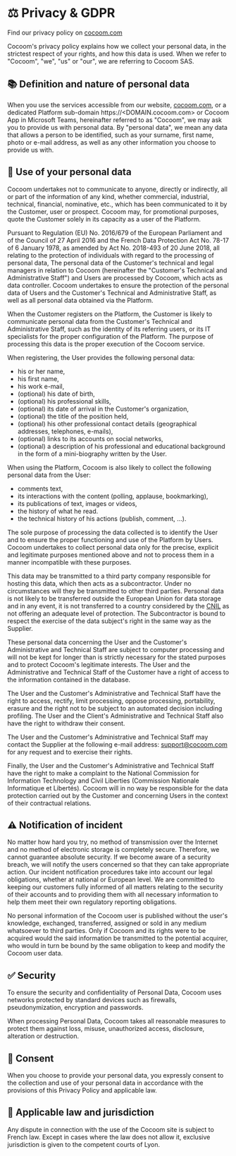 # ⚖️ Privacy & GDPR

Find our privacy policy on [cocoom.com](https://cocoom.com/privacy-policy/?lang=en)

Cocoom's privacy policy explains how we collect your personal data, in the strictest respect of your rights, and how this data is used. When we refer to "Cocoom", "we", "us" or "our", we are referring to Cocoom SAS.


## 📚 Definition and nature of personal data

When you use the services accessible from our website, [cocoom.com](https://cocoom.com), or a dedicated Platform sub-domain https://<DOMAIN.cocoom.com> or Cocoom App in Microsoft Teams, hereinafter referred to as "Cocoom", we may ask you to provide us with personal data. By "personal data", we mean any data that allows a person to be identified, such as your surname, first name, photo or e-mail address, as well as any other information you choose to provide us with.


## 🔐 Use of your personal data

Cocoom undertakes not to communicate to anyone, directly or indirectly, all or part of the information of any kind, whether commercial, industrial, technical, financial, nominative, etc., which has been communicated to it by the Customer, user or prospect.
Cocoom may, for promotional purposes, quote the Customer solely in its capacity as a user of the Platform.

Pursuant to Regulation (EU) No. 2016/679 of the European Parliament and of the Council of 27 April 2016 and the French Data Protection Act No. 78-17 of 6 January 1978, as amended by Act No. 2018-493 of 20 June 2018, all relating to the protection of individuals with regard to the processing of personal data, The personal data of the Customer's technical and legal managers in relation to Cocoom (hereinafter the "Customer's Technical and Administrative Staff") and Users are processed by Cocoom, which acts as data controller.
Cocoom undertakes to ensure the protection of the personal data of Users and the Customer's Technical and Administrative Staff, as well as all personal data obtained via the Platform.

When the Customer registers on the Platform, the Customer is likely to communicate personal data from the Customer's Technical and Administrative Staff, such as the identity of its referring users, or its IT specialists for the proper configuration of the Platform. The purpose of processing this data is the proper execution of the Cocoom service.

When registering, the User provides the following personal data:

- his or her name,
- his first name,
- his work e-mail,
- (optional) his date of birth,
- (optional) his professional skills,
- (optional) its date of arrival in the Customer's organization,
- (optional) the title of the position held,
- (optional) his other professional contact details (geographical addresses, telephones, e-mails),
- (optional) links to its accounts on social networks,
- (optional) a description of his professional and educational background in the form of a mini-biography written by the User.

When using the Platform, Cocoom is also likely to collect the following personal data from the User:

- comments text,
- its interactions with the content (polling, applause, bookmarking),
- its publications of text, images or videos,
- the history of what he read.
- the technical history of his actions (publish, comment, ...).

The sole purpose of processing the data collected is to identify the User and to ensure the proper functioning and use of the Platform by Users.
Cocoom undertakes to collect personal data only for the precise, explicit and legitimate purposes mentioned above and not to process them in a manner incompatible with these purposes.

This data may be transmitted to a third party company responsible for hosting this data, which then acts as a subcontractor. Under no circumstances will they be transmitted to other third parties. Personal data is not likely to be transferred outside the European Union for data storage and in any event, it is not transferred to a country considered by the [CNIL](https://www.cnil.fr/en/home) as not offering an adequate level of protection.
The Subcontractor is bound to respect the exercise of the data subject's right in the same way as the Supplier.

These personal data concerning the User and the Customer's Administrative and Technical Staff are subject to computer processing and will not be kept for longer than is strictly necessary for the stated purposes and to protect Cocoom's legitimate interests.
The User and the Administrative and Technical Staff of the Customer have a right of access to the information contained in the database.

The User and the Customer's Administrative and Technical Staff have the right to access, rectify, limit processing, oppose processing, portability, erasure and the right not to be subject to an automated decision including profiling. The User and the Client's Administrative and Technical Staff also have the right to withdraw their consent.

The User and the Customer's Administrative and Technical Staff may contact the Supplier at the following e-mail address: support@cocoom.com for any request and to exercise their rights.

Finally, the User and the Customer's Administrative and Technical Staff have the right to make a complaint to the National Commission for Information Technology and Civil Liberties (Commission Nationale Informatique et Libertés).
Cocoom will in no way be responsible for the data protection carried out by the Customer and concerning Users in the context of their contractual relations.



## ⚠️ Notification of incident

No matter how hard you try, no method of transmission over the Internet and no method of electronic storage is completely secure. Therefore, we cannot guarantee absolute security. If we become aware of a security breach, we will notify the users concerned so that they can take appropriate action. Our incident notification procedures take into account our legal obligations, whether at national or European level. We are committed to keeping our customers fully informed of all matters relating to the security of their accounts and to providing them with all necessary information to help them meet their own regulatory reporting obligations.

No personal information of the Cocoom user is published without the user's knowledge, exchanged, transferred, assigned or sold in any medium whatsoever to third parties. Only if Cocoom and its rights were to be acquired would the said information be transmitted to the potential acquirer, who would in turn be bound by the same obligation to keep and modify the Cocoom user data.



## ✅ Security

To ensure the security and confidentiality of Personal Data, Cocoom uses networks protected by standard devices such as firewalls, pseudonymization, encryption and passwords.

When processing Personal Data, Cocoom takes all reasonable measures to protect them against loss, misuse, unauthorized access, disclosure, alteration or destruction.



## 🤝 Consent

When you choose to provide your personal data, you expressly consent to the collection and use of your personal data in accordance with the provisions of this Privacy Policy and applicable law.



## 📍 Applicable law and jurisdiction

Any dispute in connection with the use of the Cocoom site is subject to French law. Except in cases where the law does not allow it, exclusive jurisdiction is given to the competent courts of Lyon.
